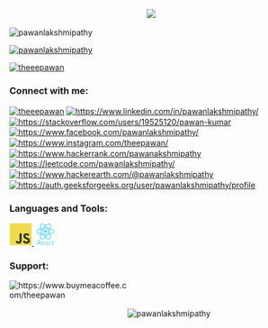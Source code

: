 <p align="center">
  <img src="https://capsule-render.vercel.app/api?text=Hey Everyone!&animation=fadeIn&type=waving&color=gradient&height=100"/>
</p>
<p align="left"> <img src="https://komarev.com/ghpvc/?username=pawanlakshmipathy&label=Profile%20views&color=0e75b6&style=flat" alt="pawanlakshmipathy" /> </p>

<p align="left"> <a href="https://github.com/ryo-ma/github-profile-trophy"><img src="https://github-profile-trophy.vercel.app/?username=pawanlakshmipathy" alt="pawanlakshmipathy" /></a> </p>

<p align="left"> <a href="https://twitter.com/theeepawan" target="blank"><img src="https://img.shields.io/twitter/follow/theeepawan?logo=twitter&style=for-the-badge" alt="theeepawan" /></a> </p>

<h3 align="left">Connect with me:</h3>
<p align="left">
<a href="https://twitter.com/theeepawan" target="blank"><img align="center" src="https://raw.githubusercontent.com/rahuldkjain/github-profile-readme-generator/master/src/images/icons/Social/twitter.svg" alt="theeepawan" height="30" width="40" /></a>
<a href="https://linkedin.com/in/https://www.linkedin.com/in/pawanlakshmipathy/" target="blank"><img align="center" src="https://raw.githubusercontent.com/rahuldkjain/github-profile-readme-generator/master/src/images/icons/Social/linked-in-alt.svg" alt="https://www.linkedin.com/in/pawanlakshmipathy/" height="30" width="40" /></a>
<a href="https://stackoverflow.com/users/https://stackoverflow.com/users/19525120/pawan-kumar" target="blank"><img align="center" src="https://raw.githubusercontent.com/rahuldkjain/github-profile-readme-generator/master/src/images/icons/Social/stack-overflow.svg" alt="https://stackoverflow.com/users/19525120/pawan-kumar" height="30" width="40" /></a>
<a href="https://fb.com/https://www.facebook.com/pawanlakshmipathy/" target="blank"><img align="center" src="https://raw.githubusercontent.com/rahuldkjain/github-profile-readme-generator/master/src/images/icons/Social/facebook.svg" alt="https://www.facebook.com/pawanlakshmipathy/" height="30" width="40" /></a>
<a href="https://instagram.com/https://www.instagram.com/theepawan/" target="blank"><img align="center" src="https://raw.githubusercontent.com/rahuldkjain/github-profile-readme-generator/master/src/images/icons/Social/instagram.svg" alt="https://www.instagram.com/theepawan/" height="30" width="40" /></a>
<a href="https://www.hackerrank.com/https://www.hackerrank.com/pawanakshmipathy" target="blank"><img align="center" src="https://raw.githubusercontent.com/rahuldkjain/github-profile-readme-generator/master/src/images/icons/Social/hackerrank.svg" alt="https://www.hackerrank.com/pawanakshmipathy" height="30" width="40" /></a>
<a href="https://www.leetcode.com/https://leetcode.com/pawanlakshmipathy/" target="blank"><img align="center" src="https://raw.githubusercontent.com/rahuldkjain/github-profile-readme-generator/master/src/images/icons/Social/leet-code.svg" alt="https://leetcode.com/pawanlakshmipathy/" height="30" width="40" /></a>
<a href="https://www.hackerearth.com/https://www.hackerearth.com/@pawanlakshmipathy" target="blank"><img align="center" src="https://raw.githubusercontent.com/rahuldkjain/github-profile-readme-generator/master/src/images/icons/Social/hackerearth.svg" alt="https://www.hackerearth.com/@pawanlakshmipathy" height="30" width="40" /></a>
<a href="https://auth.geeksforgeeks.org/user/https://auth.geeksforgeeks.org/user/pawanlakshmipathy/profile" target="blank"><img align="center" src="https://raw.githubusercontent.com/rahuldkjain/github-profile-readme-generator/master/src/images/icons/Social/geeks-for-geeks.svg" alt="https://auth.geeksforgeeks.org/user/pawanlakshmipathy/profile" height="30" width="40" /></a>
</p>

<h3 align="left">Languages and Tools:</h3>
<p align="left"> <a href="https://developer.mozilla.org/en-US/docs/Web/JavaScript" target="_blank" rel="noreferrer"> <img src="https://raw.githubusercontent.com/devicons/devicon/master/icons/javascript/javascript-original.svg" alt="javascript" width="40" height="40"/> </a> <a href="https://reactjs.org/" target="_blank" rel="noreferrer"> <img src="https://raw.githubusercontent.com/devicons/devicon/master/icons/react/react-original-wordmark.svg" alt="react" width="40" height="40"/> </a> </p>

<h3 align="left">Support:</h3>
<p><a href="https://www.buymeacoffee.com/https://www.buymeacoffee.com/theepawan"> <img align="left" src="https://cdn.buymeacoffee.com/buttons/v2/default-yellow.png" height="50" width="210" alt="https://www.buymeacoffee.com/theepawan" /></a></p><br><br>

<p><img align="center" src="https://github-readme-streak-stats.herokuapp.com/?user=pawanlakshmipathy&" alt="pawanlakshmipathy" /></p>


